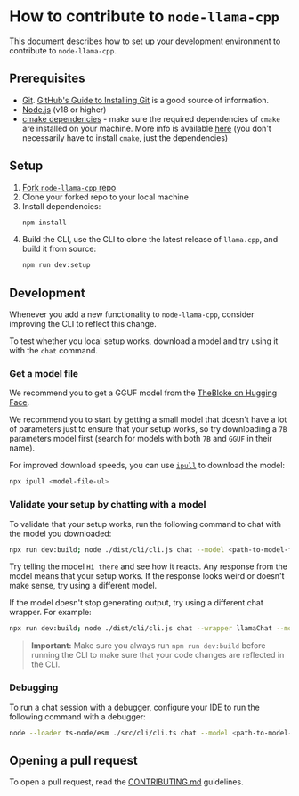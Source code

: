 # How to contribute to `node-llama-cpp`
This document describes how to set up your development environment to contribute to `node-llama-cpp`.

## Prerequisites
- [Git](https://git-scm.com/). [GitHub's Guide to Installing Git](https://help.github.com/articles/set-up-git) is a good source of information.
- [Node.js](https://nodejs.org/en/) (v18 or higher)
- [cmake dependencies](https://github.com/cmake-js/cmake-js#installation:~:text=projectRoot/build%20%20%20%20%20%20%20%20%20%20%20%20%20%20%20%20%20%20%20%20%20%20%20%20%20%20%20%20%20%20%5Bstring%5D-,Requirements%3A,-CMake) - make sure the required dependencies of `cmake` are installed on your machine. More info is available [here](https://github.com/cmake-js/cmake-js#installation:~:text=projectRoot/build%20%20%20%20%20%20%20%20%20%20%20%20%20%20%20%20%20%20%20%20%20%20%20%20%20%20%20%20%20%20%5Bstring%5D-,Requirements%3A,-CMake) (you don't necessarily have to install `cmake`, just the dependencies)

## Setup
1. [Fork `node-llama-cpp` repo](https://github.com/withcatai/node-llama-cpp/fork)
2. Clone your forked repo to your local machine
3. Install dependencies:
    ```bash
    npm install
    ```
4. Build the CLI, use the CLI to clone the latest release of `llama.cpp`, and build it from source:
    ```bash
    npm run dev:setup
    ```

## Development
Whenever you add a new functionality to `node-llama-cpp`, consider improving the CLI to reflect this change.

To test whether you local setup works, download a model and try using it with the `chat` command.

### Get a model file
We recommend you to get a GGUF model from the [TheBloke on Hugging Face](https://huggingface.co/TheBloke?search_models=GGUF).

We recommend you to start by getting a small model that doesn't have a lot of parameters just to ensure that your setup works, so try downloading a `7B` parameters model first (search for models with both `7B` and `GGUF` in their name).

For improved download speeds, you can use [`ipull`](https://www.npmjs.com/package/ipull) to download the model:
```bash
npx ipull <model-file-ul>
```

### Validate your setup by chatting with a model
To validate that your setup works, run the following command to chat with the model you downloaded:
```bash
npx run dev:build; node ./dist/cli/cli.js chat --model <path-to-model-file-on-your-computer>
```

Try telling the model `Hi there` and see how it reacts. Any response from the model means that your setup works.
If the response looks weird or doesn't make sense, try using a different model.

If the model doesn't stop generating output, try using a different chat wrapper. For example:
```bash
npx run dev:build; node ./dist/cli/cli.js chat --wrapper llamaChat --model <path-to-model-file-on-your-computer>
```

> **Important:** Make sure you always run `npm run dev:build` before running the CLI to make sure that your code changes are reflected in the CLI.

### Debugging
To run a chat session with a debugger, configure your IDE to run the following command with a debugger:
```bash
node --loader ts-node/esm ./src/cli/cli.ts chat --model <path-to-model-file-on-your-computer>
```

## Opening a pull request
To open a pull request, read the [CONTRIBUTING.md](https://github.com/withcatai/node-llama-cpp/blob/master/CONTRIBUTING.md) guidelines.
